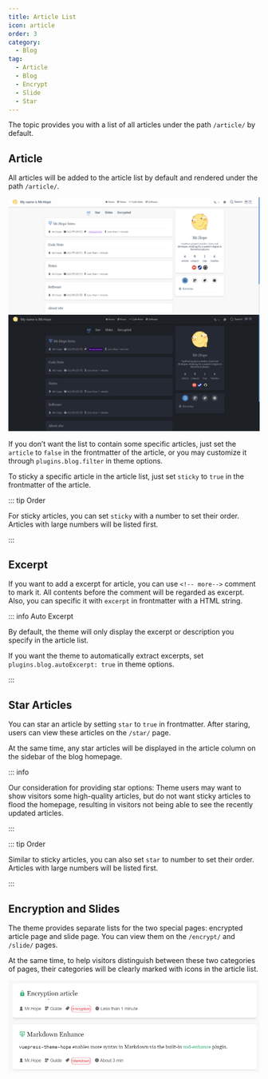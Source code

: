 ```yaml
---
title: Article List
icon: article
order: 3
category:
  - Blog
tag:
  - Article
  - Blog
  - Encrypt
  - Slide
  - Star
---
```


The topic provides you with a list of all articles under the path `/article/` by default.

## Article

All articles will be added to the article list by default and rendered under the path `/article/`.

![Article list](./assets/article-list-light.png#light)
![Article list](./assets/article-list-dark.png#dark)

If you don’t want the list to contain some specific articles, just set the `article` to `false` in the frontmatter of the article, or you may customize it through `plugins.blog.filter` in theme options.

To sticky a specific article in the article list, just set `sticky` to `true` in the frontmatter of the article.

::: tip Order

For sticky articles, you can set `sticky` with a number to set their order. Articles with large numbers will be listed first.

:::

## Excerpt

If you want to add a excerpt for article, you can use `<!-- more-->` comment to mark it. All contents before the comment will be regarded as excerpt. Also, you can specific it with `excerpt` in frontmatter with a HTML string.

::: info Auto Excerpt

By default, the theme will only display the excerpt or description you specify in the article list.

If you want the theme to automatically extract excerpts, set `plugins.blog.autoExcerpt: true` in theme options.

:::

## Star Articles

You can star an article by setting `star` to `true` in frontmatter. After staring, users can view these articles on the `/star/` page.

At the same time, any star articles will be displayed in the article column on the sidebar of the blog homepage.

::: info

Our consideration for providing star options: Theme users may want to show visitors some high-quality articles, but do not want sticky articles to flood the homepage, resulting in visitors not being able to see the recently updated articles.

:::

::: tip Order

Similar to sticky articles, you can also set `star` to number to set their order. Articles with large numbers will be listed first.

:::

## Encryption and Slides

The theme provides separate lists for the two special pages: encrypted article page and slide page. You can view them on the `/encrypt/` and `/slide/` pages.

At the same time, to help visitors distinguish between these two categories of pages, their categories will be clearly marked with icons in the article list.

![Category Tips](./assets/icon-type.png)
